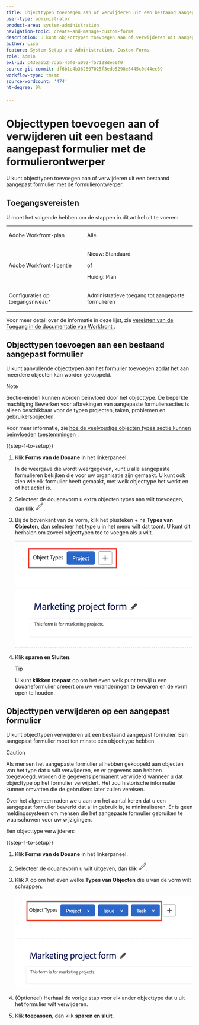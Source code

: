 ```yaml
---
title: Objecttypen toevoegen aan of verwijderen uit een bestaand aangepast formulier met de formulierontwerper
user-type: administrator
product-area: system-administration
navigation-topic: create-and-manage-custom-forms
description: U kunt objecttypen toevoegen aan of verwijderen uit aangepaste formulieren met de formulierontwerper.
author: Lisa
feature: System Setup and Administration, Custom Forms
role: Admin
exl-id: c43ea6b2-7d5b-46f0-a092-f57128de60f0
source-git-commit: df6b1e4b362807025f3edb5298e8445c0d44ec69
workflow-type: tm+mt
source-wordcount: '474'
ht-degree: 0%

---
```


# Objecttypen toevoegen aan of verwijderen uit een bestaand aangepast formulier met de formulierontwerper

U kunt objecttypen toevoegen aan of verwijderen uit een bestaand aangepast formulier met de formulierontwerper.

## Toegangsvereisten

U moet het volgende hebben om de stappen in dit artikel uit te voeren:

<table style="table-layout:auto"> 
 <col> 
 <col> 
 <tbody> 
  <tr data-mc-conditions=""> 
   <td role="rowheader"> <p>Adobe Workfront-plan</p> </td> 
   <td>Alle</td> 
  </tr> 
  <tr> 
   <td role="rowheader">Adobe Workfront-licentie</td> 
   <td>
   <p>Nieuw: Standaard</p>
   <p>of</p>
   <p>Huidig: Plan</p></td> 
  </tr> 
  <tr data-mc-conditions=""> 
   <td role="rowheader">Configuraties op toegangsniveau*</td> 
   <td><p>Administratieve toegang tot aangepaste formulieren</p></td> 
  </tr>  
 </tbody> 
</table>

Voor meer detail over de informatie in deze lijst, zie [ vereisten van de Toegang in de documentatie van Workfront ](/help/quicksilver/administration-and-setup/add-users/access-levels-and-object-permissions/access-level-requirements-in-documentation.md).

## Objecttypen toevoegen aan een bestaand aangepast formulier

U kunt aanvullende objecttypen aan het formulier toevoegen zodat het aan meerdere objecten kan worden gekoppeld.

>[!NOTE]
>
>Sectie-einden kunnen worden beïnvloed door het objecttype. De beperkte machtiging Bewerken voor afbrekingen van aangepaste formuliersecties is alleen beschikbaar voor de typen projecten, taken, problemen en gebruikersobjecten.
>
>Voor meer informatie, zie [ hoe de veelvoudige objecten types sectie kunnen beïnvloeden toestemmingen ](/help/quicksilver/administration-and-setup/customize-workfront/create-manage-custom-forms/form-designer/design-a-form/organize-a-form.md#how-multiple-object-types-can-affect-section-break-permissions).


{{step-1-to-setup}}

1. Klik **Forms van de Douane** in het linkerpaneel.

   In de weergave die wordt weergegeven, kunt u alle aangepaste formulieren bekijken die voor uw organisatie zijn gemaakt. U kunt ook zien wie elk formulier heeft gemaakt, met welk objecttype het werkt en of het actief is.

1. Selecteer de douanevorm u extra objecten types aan wilt toevoegen, dan klik ![ uitgeven pictogram ](assets/edit-icon2.png).

1. Bij de bovenkant van de vorm, klik het plusteken + na **Types van Objecten**, dan selecteer het type u in het menu wilt dat toont. U kunt dit herhalen om zoveel objecttypen toe te voegen als u wilt.

   ![](assets/add-new-object.png)

1. Klik **sparen en Sluiten**.

   >[!TIP]
   >
   >U kunt **klikken toepast** op om het even welk punt terwijl u een douaneformulier creeert om uw veranderingen te bewaren en de vorm open te houden.

## Objecttypen verwijderen op een aangepast formulier

U kunt objecttypen verwijderen uit een bestaand aangepast formulier. Een aangepast formulier moet ten minste één objecttype hebben.

>[!CAUTION]
>
>Als mensen het aangepaste formulier al hebben gekoppeld aan objecten van het type dat u wilt verwijderen, en er gegevens aan hebben toegevoegd, worden die gegevens permanent verwijderd wanneer u dat objecttype op het formulier verwijdert. Het zou historische informatie kunnen omvatten die de gebruikers later zullen vereisen.
>
>Over het algemeen raden we u aan om het aantal keren dat u een aangepast formulier bewerkt dat al in gebruik is, te minimaliseren. Er is geen meldingssysteem om mensen die het aangepaste formulier gebruiken te waarschuwen voor uw wijzigingen.

Een objecttype verwijderen:

{{step-1-to-setup}}

1. Klik **Forms van de Douane** in het linkerpaneel.
1. Selecteer de douanevorm u wilt uitgeven, dan klik ![ uitgeven pictogram ](assets/edit-icon2.png).
1. Klik X op om het even welke **Types van Objecten** die u van de vorm wilt schrappen.

   ![](assets/delete-object-types.png)

1. (Optioneel) Herhaal de vorige stap voor elk ander objecttype dat u uit het formulier wilt verwijderen.
1. Klik **toepassen**, dan klik **sparen en sluit**.
